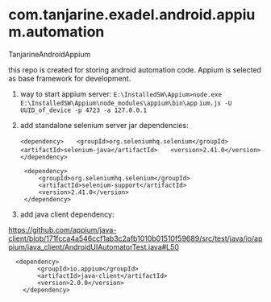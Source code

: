 com.tanjarine.exadel.android.appium.automation
======================

TanjarineAndroidAppium

this repo is created for storing android automation code. Appium is selected as base framework for development.


1) way to start appium server: 
`E:\InstalledSW\Appium>node.exe E:\InstalledSW\Appium\node_modules\appium\bin\app`
`ium.js -U UUID_of_device -p 4723 -a 127.0.0.1`

2) add standalone selenium server jar dependencies:
  	
	 `<dependency>`
         `   <groupId>org.seleniumhq.selenium</groupId>`
            `<artifactId>selenium-java</artifactId>`
         `   <version>2.41.0</version>`
        `</dependency>`

        <dependency>
            <groupId>org.seleniumhq.selenium</groupId>
            <artifactId>selenium-support</artifactId>
            <version>2.41.0</version>
        </dependency>
        
        
        




3) add java client dependency:

 https://github.com/appium/java-client/blob/171fcca4a546ccf1ab3c2afb1010b01510f59689/src/test/java/io/appium/java_client/AndroidUIAutomatorTest.java#L50

      <dependency>
            <groupId>io.appium</groupId>
            <artifactId>java-client</artifactId>
            <version>2.0.0</version>
        </dependency>
      
